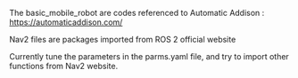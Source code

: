 The basic_mobile_robot are codes referenced to Automatic Addison : https://automaticaddison.com/


Nav2 files are packages imported from ROS 2 official website

Currently tune the parameters in the parms.yaml file, and try to import other functions from Nav2 website.
